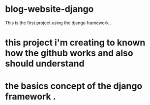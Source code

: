 # blog-website-django
This is the first project using the django framework .

# this project i'm creating to known how the github works and also should understand 
# the basics concept of the django framework .
